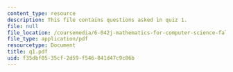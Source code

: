 ```yaml
---
content_type: resource
description: This file contains questions asked in quiz 1.
file: null
file_location: /coursemedia/6-042j-mathematics-for-computer-science-fall-2005/f35dbf0535cf2d59f546841d47c9c86b_q1.pdf
file_type: application/pdf
resourcetype: Document
title: q1.pdf
uid: f35dbf05-35cf-2d59-f546-841d47c9c86b
---
```

